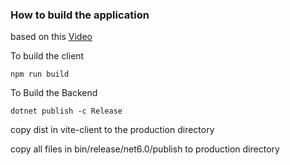 ### How to build the application

based on this [Video](https://www.youtube.com/watch?v=opHbgp2f128)

To build the client

```npm run build```

To Build the Backend

```dotnet publish -c Release```

copy dist in vite-client to the production directory

copy all files in bin/release/net6.0/publish to production directory